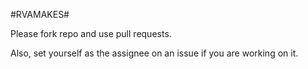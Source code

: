 #RVAMAKES#

Please fork repo and use pull requests.

Also, set yourself as the assignee on an issue if you are working on it.

